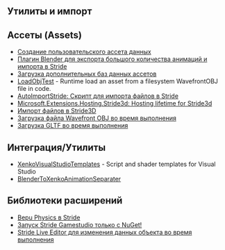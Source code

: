 ﻿## Утилиты и импорт

## Ассеты (Assets)
- [Создание пользовательского ассета данных](https://github.com/manio143/StrideCustomAsset)
- [Плагин Blender для экспорта большого количества анимаций и импорта в Stride](https://github.com/JackPilley/BlenderToStrideAnimationSeparator)
- [Загрузка дополнительных баз данных ассетов](https://gist.github.com/aikixd/b0decb0cfc28bbdacb46d953691f76fd)
- [LoadObjTest](https://github.com/jeske/LoadObjTest) - Runtime load an asset from a filesystem WavefrontOBJ file in code.
- [AutoImportStride: Скрипт для импорта файлов в Stride](https://github.com/VirtualBrightPlayz/AutoImportStride)
- [Microsoft.Extensions.Hosting.Stride3d: Hosting lifetime for Stride3d](https://github.com/spasarto/Microsoft.Extensions.Hosting.Stride3d)
- [Импорт файлов в Stride3D](https://github.com/VirtualBrightPlayz/AutoImportStride)
- [Загрузка файла Wavefront OBJ во время выполнения](https://github.com/jeske/LoadObjTest)
- [Загрузка GLTF во время выполнения](https://github.com/ykafia/StrideGltf/blob/master/GltfImport/LoadGLTF.cs)
 
## Интеграция/Утилиты
- [XenkoVisualStudioTemplates](https://github.com/tebjan/XenkoTemplates/releases) - Script and shader templates for Visual Studio
- [BlenderToXenkoAnimationSeparater](https://github.com/GutterLab/BlenderToXenkoAnimationSeparator)

## Библиотеки расширений
- [Bepu Physics в Stride](https://www.nuget.org/packages/Stride.BepuPhysics)
- [Запуск Stride Gamestudio только с NuGet!](https://github.com/Doprez/stride-gamestudio-nuget)
- [Stride Live Editor для изменения данных объекта во время выполнения](https://github.com/tebjan/StrideLiveEditor)


